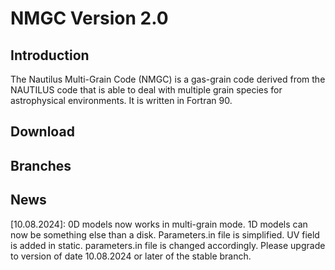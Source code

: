 # NMGC Version 2.0

## Introduction
The Nautilus Multi-Grain Code (NMGC) is a gas-grain code derived from the NAUTILUS code that is able to deal with multiple grain species for astrophysical environments. It is written in Fortran 90.

## Download


## Branches


## News
[10.08.2024]: 0D models now works in multi-grain mode. 1D models can now be something else than a disk. Parameters.in file is simplified. UV field is added in static. parameters.in file is changed accordingly. Please upgrade to version of date 10.08.2024 or later of the stable branch.
